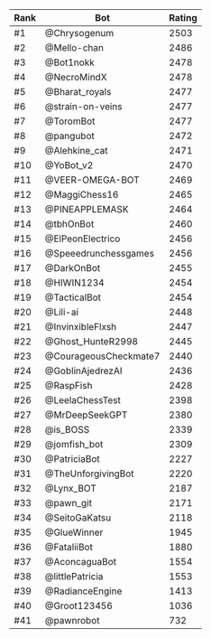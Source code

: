 Rank|Bot|Rating
---|---|---
#1|@Chrysogenum|2503
#2|@Mello-chan|2486
#3|@Bot1nokk|2478
#4|@NecroMindX|2478
#5|@Bharat_royals|2477
#6|@strain-on-veins|2477
#7|@ToromBot|2477
#8|@pangubot|2472
#9|@Alehkine_cat|2471
#10|@YoBot_v2|2470
#11|@VEER-OMEGA-BOT|2469
#12|@MaggiChess16|2465
#13|@PINEAPPLEMASK|2464
#14|@tbhOnBot|2460
#15|@ElPeonElectrico|2456
#16|@Speeedrunchessgames|2456
#17|@DarkOnBot|2455
#18|@HIWIN1234|2454
#19|@TacticalBot|2454
#20|@Lili-ai|2448
#21|@InvinxibleFlxsh|2447
#22|@Ghost_HunteR2998|2445
#23|@CourageousCheckmate7|2440
#24|@GoblinAjedrezAI|2436
#25|@RaspFish|2428
#26|@LeelaChessTest|2398
#27|@MrDeepSeekGPT|2380
#28|@is_BOSS|2339
#29|@jomfish_bot|2309
#30|@PatriciaBot|2227
#31|@TheUnforgivingBot|2220
#32|@Lynx_BOT|2187
#33|@pawn_git|2171
#34|@SeitoGaKatsu|2118
#35|@GlueWinner|1945
#36|@FataliiBot|1880
#37|@AconcaguaBot|1554
#38|@littlePatricia|1553
#39|@RadianceEngine|1413
#40|@Groot123456|1036
#41|@pawnrobot|732
